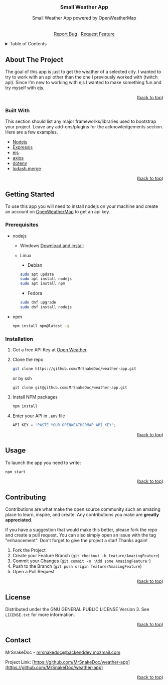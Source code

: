 <div align="center">
  <h3 align="center">Small Weather App</h3>

  <p align="center">
    Small Weather App powered by OpenWeatherMap
    <br />
    <br />
    <br />
    <a href="https://github.com/MrSnakeDoc/weather-app/issues">Report Bug</a>
    ·
    <a href="https://github.com/MrSnakeDoc/weather-app/issues">Request Feature</a>
  </p>
</div>

<!-- TABLE OF CONTENTS -->
<details>
  <summary>Table of Contents</summary>
  <ol>
    <li>
      <a href="#about-the-project">About The Project</a>
      <ul>
        <li><a href="#built-with">Built With</a></li>
      </ul>
    </li>
    <li>
      <a href="#getting-started">Getting Started</a>
      <ul>
        <li><a href="#prerequisites">Prerequisites</a></li>
        <li><a href="#installation">Installation</a></li>
      </ul>
    </li>
    <li><a href="#usage">Usage</a></li>
    <li><a href="#contributing">Contributing</a></li>
    <li><a href="#license">License</a></li>
    <li><a href="#contact">Contact</a></li>
    <li><a href="#acknowledgments">Acknowledgments</a></li>
  </ol>
</details>

<!-- ABOUT THE PROJECT -->

## About The Project

The goal of this app is just to get the weather of a selected city. I wanted to try to work with an api other than the one I previously worked with (twitch api).
Since I'm new to working with ejs I wanted to make something fun and try myself with ejs.

<p align="right">(<a href="#top">back to top</a>)</p>

### Built With

This section should list any major frameworks/libraries used to bootstrap your project. Leave any add-ons/plugins for the acknowledgements section. Here are a few examples.

- [Nodejs](https://nodejs.org/en/)
- [Expressjs](https://expressjs.com/)
- [ejs](https://ejs.co/)
- [axios](https://github.com/axios/axios)
- [dotenv](https://www.npmjs.com/package/dotenv)
- [lodash.merge](https://www.npmjs.com/package/lodash.merge)

<p align="right">(<a href="#top">back to top</a>)</p>

<!-- GETTING STARTED -->

## Getting Started

To use this app you will need to install nodejs on your machine and create an account on [OpenWeatherMap](https://openweathermap.org/) to get an api key.

### Prerequisites

- nodejs

  - Windows
    [Download and install](https://nodejs.org/en/)

  - Linux

    - Debian

    ```bash
    sudo apt update
    sudo apt install nodejs
    sudo apt install npm
    ```

    - Fedora

    ```bash
    sudo dnf upgrade
    sudo dnf install nodejs
    ```

- npm
  ```bash
  npm install npm@latest -g
  ```

### Installation

1. Get a free API Key at [Open Weather](https://openweathermap.org/)
2. Clone the repo
   ```bash
   git clone https://github.com/MrSnakeDoc/weather-app.git
   ```
   or by ssh
   ```
   git clone git@github.com:MrSnakeDoc/weather-app.git
   ```
3. Install NPM packages
   ```bash
   npm install
   ```
4. Enter your API in `.env` file

   ```js
   API_KEY = "PASTE YOUR OPENWEATHERMAP API KEY";
   ```

<p align="right">(<a href="#top">back to top</a>)</p>

<!-- USAGE EXAMPLES -->

## Usage

To launch the app you need to write:

```bash
npm start
```

<p align="right">(<a href="#top">back to top</a>)</p>

<!-- CONTRIBUTING -->

## Contributing

Contributions are what make the open source community such an amazing place to learn, inspire, and create. Any contributions you make are **greatly appreciated**.

If you have a suggestion that would make this better, please fork the repo and create a pull request. You can also simply open an issue with the tag "enhancement".
Don't forget to give the project a star! Thanks again!

1. Fork the Project
2. Create your Feature Branch (`git checkout -b feature/AmazingFeature`)
3. Commit your Changes (`git commit -m 'Add some AmazingFeature'`)
4. Push to the Branch (`git push origin feature/AmazingFeature`)
5. Open a Pull Request

<p align="right">(<a href="#top">back to top</a>)</p>

<!-- LICENSE -->

## License

Distributed under the GNU GENERAL PUBLIC LICENSE Version 3. See `LICENSE.txt` for more information.

<p align="right">(<a href="#top">back to top</a>)</p>

<!-- CONTACT -->

## Contact

MrSnakeDoc - mrsnakedoc@backenddev.mozmail.com

Project Link: [https://github.com/MrSnakeDoc/weather-app](https://github.com/MrSnakeDoc/weather-app)

<p align="right">(<a href="#top">back to top</a>)</p>
